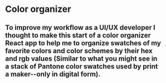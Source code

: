 Color organizer
===============
## To improve my workflow as a UI/UX developer I thought to make this start of a color organizer React app to help me to organize swatches of my favorite colors and color schemes by their hex and rgb values (Similar to what you might see in a stack of Pantone color swatches used by print a maker--only in digital form).
